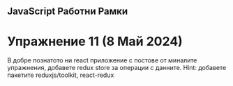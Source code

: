## JavaScript Работни Рамки
# Упражнение 11 (8 Май 2024)

В добрe познатото ни react приложение с постове от миналите упражнения, добавете redux store за операции с данните. 
Hint: добавете пакетите reduxjs/toolkit, react-redux